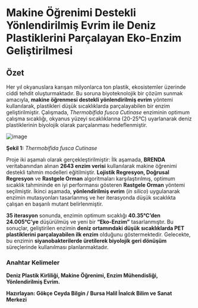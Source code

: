 # Makine Öğrenimi Destekli Yönlendirilmiş Evrim ile Deniz Plastiklerini Parçalayan Eko-Enzim Geliştirilmesi

## Özet  
Her yıl okyanuslara karışan milyonlarca ton plastik, ekosistemler üzerinde ciddi tehdit oluşturmaktadır. Bu soruna biyoteknolojik bir çözüm sunmak amacıyla, **makine öğrenmesi destekli yönlendirilmiş evrim** yöntemi kullanılarak, plastikleri düşük sıcaklıklarda parçalayabilen bir enzim geliştirilmiştir. Çalışmada, *Thermobifida fusca Cutinase* enziminin optimum çalışma sıcaklığı, okyanus yüzeyi sıcaklıklarına (20-25°C) uyarlanarak deniz plastiklerinin biyolojik olarak parçalanması hedeflenmiştir. 

![image](https://github.com/user-attachments/assets/fead1a4b-571b-4550-bea8-d1a4bfd7cc4e)

**Şekil 1:**
*Thermobifida fusca Cutinase*

Proje iki aşamalı olarak gerçekleştirilmiştir: İlk aşamada, **BRENDA** veritabanından alınan **2643 enzim verisi** kullanılarak makine öğrenimi destekli tahmin modelleri eğitilmiştir. **Lojistik Regresyon, Doğrusal Regresyon** ve **Rastgele Orman** algoritmaları karşılaştırılmış, optimum sıcaklık tahmininde en iyi performansı gösteren **Rastgele Orman** yöntemi seçilmiştir. İkinci aşamada, **yönlendirilmiş evrim** (*in silico*) uygulanarak enzimin mutasyonları tasarlanmış ve her iterasyonda düşük sıcaklıkta çalışan en başarılı mutant belirlenmiştir.  

**35 iterasyon** sonunda, enzimin optimum sıcaklığı **40.35°C’den 24.005°C’ye** düşürülmüş ve yeni bir **“Eko-Enzim”** tasarlanmıştır. Bu sonuçlar, geliştirilen enzimin **deniz ortamındaki düşük sıcaklıklarda PET plastiklerini parçalayabilen ilk enzim** olduğunu göstermektedir. Gelecekte, bu enzimin **siyanobakterilerde üretilerek biyolojik geri dönüşüm** süreçlerinde kullanılması planlanmaktadır.  

### Anahtar Kelimeler  
**Deniz Plastik Kirliliği, Makine Öğrenimi, Enzim Mühendisliği, Yönlendirilmiş Evrim.**

**Hazırlayan: Gökçe Ceyda Bilgin /**
**Bursa Halil İnalcık Bilim ve Sanat Merkezi**
